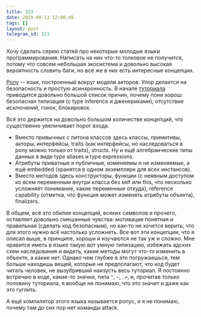 ```yaml
---
title: 323
date: 2019-08-13 12:00:49
tags: []
layout: post
telegram_id: 323
---
```


Хочу сделать серию статей про некоторые молодые языки программирования. Написать на них что-то толковое не получится, потому что совсем небольшая экосистема и довольно высокая вероятность словить баги, но всё же в них есть интересные концепции.

[Pony](https://www.ponylang.io/) -- язык, построенный вокруг модели акторов. Упор делается на безопасность и простую асинхронность. В начале [туториала](https://tutorial.ponylang.io/) приводится довольно большой список причин, почему пони хорош: безопасная типизация (с type inference и дженериками), отсутствие исключений, гонок, блокировок.

Всё это держится на довольно большом количестве концепций, что существенно увеличивает порог входа.

+ Вместо привычных с питона классов здесь классы, примитивы, акторы, интерфейсы, traits (как интерфейсы, но наследоваться в pony можно только от traits), structs. Ну и ещё алгебраические типы данных в виде type aliases и type expressions.
+ Атрибуты приватные и публичные, изменяемы и не изменяемые, а ещё embedded (хранятся в одном экземпляре для всех инстансов).
+ Вместо методов здесь конструкторы, функции (с неявным доступом ко всем переменным внутри класса без self или this, что несколько усложняет понимание, какие переменные откуда), reference capability (отметка, что функция может изменять атрибуты объекта), finalizers.

В общем, всё это обилие концепций, всяких символов и прочего, оставляет довольно смешанные чувства: мотивация понятная и правильная (сделать код безопасным), но как-то не хочется верить, что для этого нужно всё настолько усложнять. Все вот эти концепции, что я описал выше, в принципе, хороши и изучаются не так уж и сложно. Мне нравится иметь в языке такую вот умную типизацию, избежать адских схем наследования и видеть, какие методы могут что-то изменить в объекте, а какие нет. Однако чем глубже в это погружаешься, тем больше находишь вещей, которые не предполагают, что код будет читать человек, не вызубривший наизусть весь туториал. Я постоянно встречаю в коде, какие-то значки, типа `^`, `~`, `.>`, и, прочитав только половину туториала, я вообще не понимаю, что это значит и даже как это гуглить.

А ещё компилятор этого языка называется ponyc, и я не понимаю, почему там до сих пор нет команды attack.
